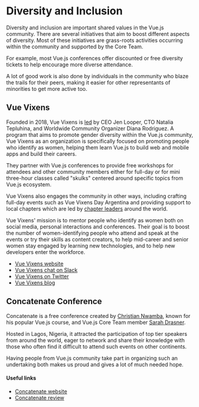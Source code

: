 # Diversity and Inclusion

Diversity and inclusion are important shared values in the Vue.js community. There are several initiatives that aim to boost different aspects of diversity. Most of these initiatives are grass-roots activities occurring within the community and supported by the Core Team. 

For example, most Vue.js conferences offer discounted or free diversity tickets to help encourage more diverse attendance. 

A lot of good work is also done by individuals in the community who blaze the trails for their peers, making it easier for other representants of minorities to get more active too.

## Vue Vixens

Founded in 2018, Vue Vixens is [led](http://vuevixens.org/team) by CEO Jen Looper, CTO Natalia Tepluhina, and Worldwide Community Organizer Diana Rodriguez. A program that aims to promote gender diversity within the Vue.js community, Vue Vixens as an organization is specifically focused on promoting people who identify as women, helping them learn Vue.js to build web and mobile apps and build their careers. 

They partner with Vue.js conferences to provide free workshops for attendees and other community members either for full-day or for mini three-hour classes called "skulks" centered around specific topics from Vue.js ecosystem.

Vue Vixens also engages the community in other ways, including crafting full-day events such as Vue Vixens Day Argentina and providing support to local chapters which are led by [chapter leaders](https://www.vuevixens.org/team) around the world. 

Vue Vixens' mission is to mentor people who identify as women both on social media, personal interactions and conferences. Their goal is to boost the number of women-identifying people who attend and speak at the events or try their skills as content creators, to help mid-career and senior women stay engaged by learning new technologies, and to help new developers enter the workforce.

<useful-links>
<useful-links-section title="Social">

* [Vue Vixens website](https://vuevixens.org)
* [Vue Vixens chat on Slack](https://slackin-fxsumkvfno.now.sh/)
* [Vue Vixens on Twitter](https://twitter.com/VueVixens)
* [Vue Vixens blog](https://dev.to/vuevixens)

</useful-links-section>
</useful-links>

## Concatenate Conference

Concatenate is a free conference created by [Christian Nwamba](https://twitter.com/codebeast), known for his popular Vue.js course, and Vue.js Core Team member [Sarah Drasner](https://twitter.com/sarah_edo).

 Hosted in Lagos, Nigeria, it attracted the participation of top tier speakers from around the world, eager to network and share their knowledge with those who often find it difficult to attend such events on other continents. 

Having people from Vue.js community take part in organizing such an undertaking both makes us proud and gives a lot of much needed hope.

#### Useful links

* [Concatenate website](https://concatenate.io)
* [Concatenate review](https://technext.ng/2018/08/13/heres-all-went-down-concatenate-developers-conference)
